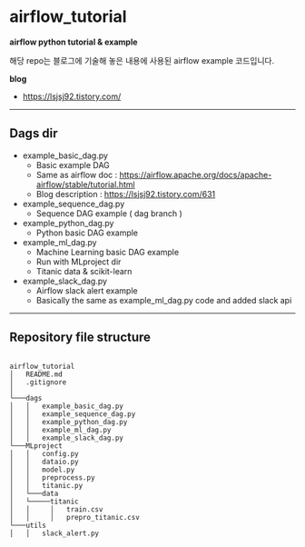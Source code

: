 # airflow_tutorial

**airflow python tutorial & example**

해당 repo는 블로그에 기술해 놓은 내용에 사용된 airflow example 코드입니다.

**blog**
- https://lsjsj92.tistory.com/

----
## Dags dir
- example_basic_dag.py
    - Basic example DAG
    - Same as airflow doc : https://airflow.apache.org/docs/apache-airflow/stable/tutorial.html
    - Blog description : https://lsjsj92.tistory.com/631
- example_sequence_dag.py
    - Sequence DAG example ( dag branch )
- example_python_dag.py
    - Python basic DAG example
- example_ml_dag.py
    - Machine Learning basic DAG example
    - Run with MLproject dir
    - Titanic data & scikit-learn
- example_slack_dag.py
    - Airflow slack alert example
    - Basically the same as example_ml_dag.py code and added slack api

---- 

## Repository file structure

```

airflow_tutorial
│   README.md
│   .gitignore    
│
└───dags
│   │   example_basic_dag.py
│   │   example_sequence_dag.py
│   │   example_python_dag.py
│   │   example_ml_dag.py
│   │   example_slack_dag.py
└───MLproject
│   │   config.py
│   │   dataio.py
│   │   model.py
│   │   preprocess.py
│   │   titanic.py
│   └───data
│   └─────titanic
│   │     │   train.csv
│   │     │   prepro_titanic.csv
└───utils
│   │   slack_alert.py
```
